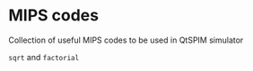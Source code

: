 # MIPS codes
Collection of useful MIPS codes to be used in QtSPIM simulator

`sqrt` and `factorial`
